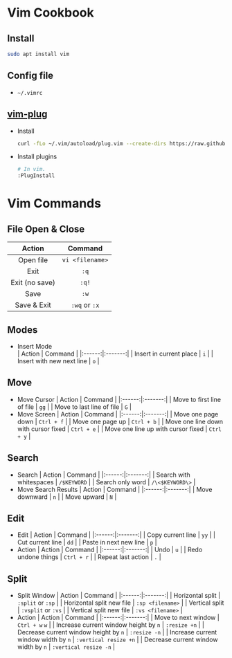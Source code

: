 Vim Cookbook
============

Install
-------
```sh
sudo apt install vim
```
Config file
-----------
- `~/.vimrc`


[vim-plug](https://github.com/junegunn/vim-plug)
----------
- Install
    ```sh
    curl -fLo ~/.vim/autoload/plug.vim --create-dirs https://raw.githubusercontent.com/junegunn/vim-plug/master/plug.vim
    ```
- Install plugins
    ```sh
    # In vim.
    :PlugInstall
    ```

Vim Commands
============

File Open & Close
-----------------
| Action | Command |
|:------:|:-------:|
| Open file | `vi <filename>` |
| Exit | `:q` |
| Exit (no save) | `:q!` |
| Save | `:w` |
| Save & Exit | `:wq` or `:x`|

Modes
-----
- Insert Mode   
    | Action | Command |
    |:------:|:-------:|
    | Insert in current place | `i` |
    | Insert with new next line | `o` |

Move
----
- Move Cursor
    | Action | Command |
    |:------:|:-------:|
    | Move to first line of file | `gg` |
    | Move to last line of file |  `G` |
- Move Screen
    | Action | Command |
    |:------:|:-------:|
    | Move one page down | `Ctrl + f` |
    | Move one page up | `Ctrl + b` |
    | Move one line down with cursor fixed | `Ctrl + e` |
    | Move one line up with cursor fixed | `Ctrl + y` |

Search
------
- Search
    | Action | Command |
    |:------:|:-------:|
    | Search with whitespaces | `/$KEYWORD` |
    | Search only word | `/\<$KEYWORD\>` |
- Move Search Results
    | Action | Command |
    |:------:|:-------:|
    | Move downward | `n` |
    | Move upward | `N` |

Edit
----
- Edit
    | Action | Command |
    |:------:|:-------:|
    | Copy current line | `yy` |
    | Cut current line | `dd` |
    | Paste in next new line | `p` |
- Action
    | Action | Command |
    |:------:|:-------:|
    | Undo | `u` |
    | Redo undone things | `Ctrl + r` |
    | Repeat last action | `.` |

Split
-----
- Split Window
    | Action | Command |
    |:------:|:-------:|
    | Horizontal split | `:split` or `:sp` |
    | Horizontal split new file | `:sp <filename>` |
    | Vertical split | `:vsplit` or `:vs` |
    | Vertical split new file | `:vs <filename>` |
- Action
    | Action | Command |
    |:------:|:-------:|
    | Move to next window | `Ctrl + w` `w` |
    | Increase current window height by `n` | `:resize +n` |
    | Decrease current window height by `n` | `:resize -n` |
    | Increase current window width by `n` | `:vertical resize +n` |
    | Decrease current window width by `n` | `:vertical resize -n` |
